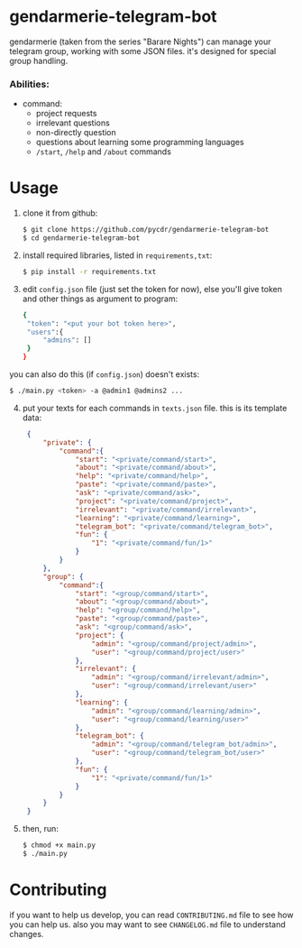 # gendarmerie-telegram-bot
gendarmerie (taken from the series "Barare Nights") can manage your telegram group, working with some JSON files. it's designed for special group handling.
### Abilities:
+ command:
  + project requests
  + irrelevant questions
  + non-directly question
  + questions about learning some programming languages
  + `/start`, `/help` and `/about` commands
# Usage

1. clone it from github:

   ```bash
   $ git clone https://github.com/pycdr/gendarmerie-telegram-bot
   $ cd gendarmerie-telegram-bot
   ```
   
2. install required libraries, listed in `requirements,txt`:

   ```bash
   $ pip install -r requirements.txt
   ```

3. edit `config.json` file (just set the token for now), else you'll give token and other things as argument to program:

   ```bash
   {
   	"token": "<put your bot token here>",
   	"users":{
   		"admins": []
   	}
   }
   ```

you can also do this (if `config.json`) doesn't exists:

```bash
$ ./main.py <token> -a @admin1 @admins2 ...
```

4. put your texts for each commands in `texts.json` file. this is its template data:

   ```json
	{
		"private": {
			"command":{
				"start": "<private/command/start>",
				"about": "<private/command/about>",
				"help": "<private/command/help>",
				"paste": "<private/command/paste>",
				"ask": "<private/command/ask>",
				"project": "<private/command/project>",
				"irrelevant": "<private/command/irrelevant>",
				"learning": "<private/command/learning>",
				"telegram_bot": "<private/command/telegram_bot>",
				"fun": {
					"1": "<private/command/fun/1>"
				}
			}
		},
		"group": {
			"command":{
				"start": "<group/command/start>",
				"about": "<group/command/about>",
				"help": "<group/command/help>",
				"paste": "<group/command/paste>",
				"ask": "<group/command/ask>",
				"project": {
					"admin": "<group/command/project/admin>",
					"user": "<group/command/project/user>"
				},
				"irrelevant": {
					"admin": "<group/command/irrelevant/admin>",
					"user": "<group/command/irrelevant/user>"
				},
				"learning": {
					"admin": "<group/command/learning/admin>",
					"user": "<group/command/learning/user>"
				},
				"telegram_bot": {
					"admin": "<group/command/telegram_bot/admin>",
					"user": "<group/command/telegram_bot/user>"
				},
				"fun": {
					"1": "<private/command/fun/1>"
				}
			}
		}
	}
   ```

5. then, run:

   ```bash
   $ chmod +x main.py
   $ ./main.py
   ```

# Contributing

if you want to help us develop, you can read `CONTRIBUTING.md` file to see how you can help us. also you may want to see `CHANGELOG.md` file to understand changes.



